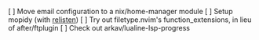 [ ] Move email configuration to a nix/home-manager module
[ ] Setup mopidy (with [relisten](relisten.net))
[ ] Try out filetype.nvim's function_extensions, in lieu of after/ftplugin
[ ] Check out arkav/lualine-lsp-progress
